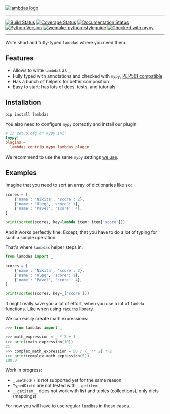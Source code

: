 [![lambdas logo](https://raw.githubusercontent.com/dry-python/brand/master/logo/lambdas.png)](https://github.com/dry-python/lambdas)

-----

[![Build Status](https://travis-ci.org/dry-python/lambdas.svg?branch=master)](https://travis-ci.org/dry-python/lambdas)
[![Coverage Status](https://coveralls.io/repos/github/dry-python/lambdas/badge.svg?branch=master)](https://coveralls.io/github/dry-python/lambdas?branch=master)
[![Documentation Status](https://readthedocs.org/projects/lambdas/badge/?version=latest)](https://lambdas.readthedocs.io/en/latest/?badge=latest)
[![Python Version](https://img.shields.io/pypi/pyversions/lambdas.svg)](https://pypi.org/project/lambdas/)
[![wemake-python-styleguide](https://img.shields.io/badge/style-wemake-000000.svg)](https://github.com/wemake-services/wemake-python-styleguide) [![Checked with mypy](http://www.mypy-lang.org/static/mypy_badge.svg)](http://mypy-lang.org/)

-----

Write short and fully-typed `lambda`s where you need them.


## Features

- Allows to write `lambda`s as `_`
- Fully typed with annotations and checked with `mypy`, [PEP561 compatible](https://www.python.org/dev/peps/pep-0561/)
- Has a bunch of helpers for better composition
- Easy to start: has lots of docs, tests, and tutorials


## Installation

```bash
pip install lambdas
```

You also need to configure `mypy` correctly and install our plugin:

```ini
# In setup.cfg or mypy.ini:
[mypy]
plugins =
  lambdas.contrib.mypy.lambdas_plugin
```

We recommend to use the same `mypy` settings [we use](https://github.com/wemake-services/wemake-python-styleguide/blob/master/styles/mypy.toml).


## Examples

Imagine that you need to sort an array of dictionaries like so:

```python
scores = [
    {'name': 'Nikita', 'score': 2},
    {'name': 'Oleg', 'score': 1},
    {'name': 'Pavel', 'score': 4},
]

print(sorted(scores, key=lambda item: item['score']))
```

And it works perfectly fine.
Except, that you have to do a lot of typing for such a simple operation.

That's where `lambdas` helper steps in:

```python
from lambdas import _

scores = [
    {'name': 'Nikita', 'score': 2},
    {'name': 'Oleg', 'score': 1},
    {'name': 'Pavel', 'score': 4},
]

print(sorted(scores, key=_['score']))
```

It might really save you a lot of effort,
when you use a lot of `lambda` functions.
Like when using [`returns`](https://github.com/dry-python/returns) library.

We can easily create math expressions:

```python
>>> from lambdas import _

>>> math_expression = _ * 2 + 1
>>> print(math_expression(10))
21
>>> complex_math_expression = 50 / (_ ** 2) * 2
>>> print(complex_math_expression(5))
100.0
```

Work in progress:

- `_.method()` is not supported yet for the same reason
- `TypedDict`s are not tested with `__getitem__`
- `__getitem__` does not work with list and tuples (collections), only dicts (mappings)

For now you will have to use regular `lamdba`s in these cases.
